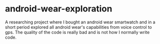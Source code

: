# android-wear-exploration
A researching project where I bought an android wear smartwatch and in a short period explored all android wear's capabilities from voice control to gps. The quality of the code is really bad and is not how I normally write code.
